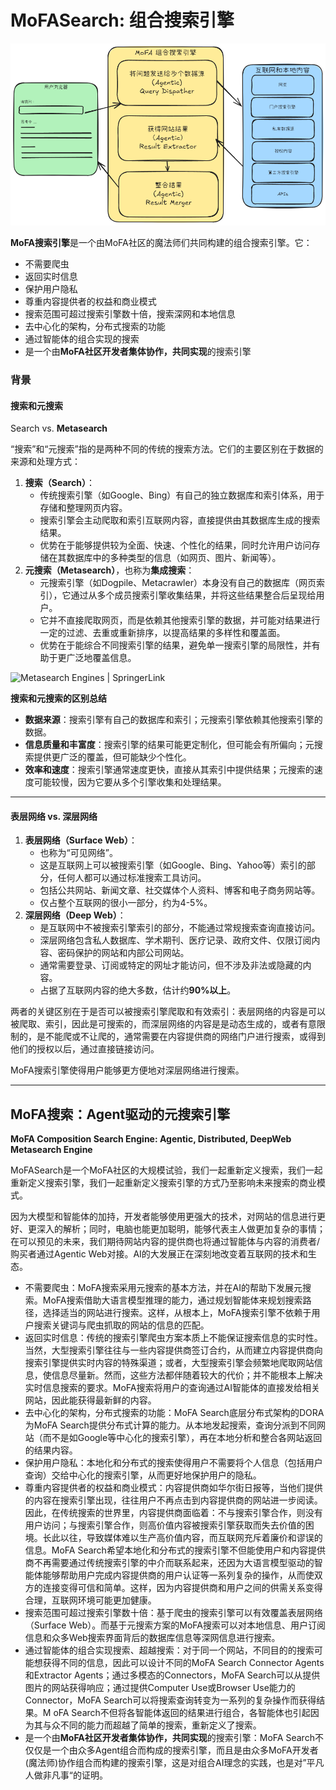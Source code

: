 # MoFASearch: 组合搜索引擎

![](images/flow.png)

**MoFA搜索引擎**是一个由MoFA社区的魔法师们共同构建的组合搜索引擎。它：

- 不需要爬虫
- 返回实时信息
- 保护用户隐私
- 尊重内容提供者的权益和商业模式
- 搜索范围可超过搜索引擎数十倍，搜索深网和本地信息
- 去中心化的架构，分布式搜索的功能
- 通过智能体的组合实现的搜索
- 是一个由**MoFA社区开发者集体协作，共同实现**的搜索引擎

### 背景

#### 搜索和**元搜索**

Search vs. **Metasearch**

“搜索”和“元搜索”指的是两种不同的传统的搜索方法。它们的主要区别在于数据的来源和处理方式：

1. **搜索（Search）**：
   - 传统搜索引擎（如Google、Bing）有自己的独立数据库和索引体系，用于存储和整理网页内容。
   - 搜索引擎会主动爬取和索引互联网内容，直接提供由其数据库生成的搜索结果。
   - 优势在于能够提供较为全面、快速、个性化的结果，同时允许用户访问存储在其数据库中的多种类型的信息（如网页、图片、新闻等）。
2. **元搜索（Metasearch）**，也称为**集成搜索**：
   - 元搜索引擎（如Dogpile、Metacrawler）本身没有自己的数据库（网页索引），它通过从多个成员搜索引擎收集结果，并将这些结果整合后呈现给用户。
   - 它并不直接爬取网页，而是依赖其他搜索引擎的数据，并可能对结果进行一定的过滤、去重或重新排序，以提高结果的多样性和覆盖面。
   - 优势在于能综合不同搜索引擎的结果，避免单一搜索引擎的局限性，并有助于更广泛地覆盖信息。

![Metasearch Engines | SpringerLink](https://media.springernature.com/lw685/springer-static/image/prt%3A978-0-387-39940-9%2F13/MediaObjects/978-0-387-39940-9_13_Part_Fig1-217_HTML.jpg)

**搜索和元搜索的区别总结**

- **数据来源**：搜索引擎有自己的数据库和索引；元搜索引擎依赖其他搜索引擎的数据。
- **信息质量和丰富度**：搜索引擎的结果可能更定制化，但可能会有所偏向；元搜索提供更广泛的覆盖，但可能缺少个性化。
- **效率和速度**：搜索引擎通常速度更快，直接从其索引中提供结果；元搜索的速度可能较慢，因为它要从多个引擎收集和处理结果。

---

#### 表层网络 vs. **深层网络**

1. **表层网络（Surface Web）**：
   - 也称为“可见网络”。
   - 这是互联网上可以被搜索引擎（如Google、Bing、Yahoo等）索引的部分，任何人都可以通过标准搜索工具访问。
   - 包括公共网站、新闻文章、社交媒体个人资料、博客和电子商务网站等。
   - 仅占整个互联网的很小一部分，约为4-5%。
2. **深层网络（Deep Web）**：
   - 是互联网中不被搜索引擎索引的部分，不能通过常规搜索查询直接访问。
   - 深层网络包含私人数据库、学术期刊、医疗记录、政府文件、仅限订阅内容、密码保护的网站和内部公司网站。
   - 通常需要登录、订阅或特定的网址才能访问，但不涉及非法或隐藏的内容。
   - 占据了互联网内容的绝大多数，估计约**90%以上**。

两者的关键区别在于是否可以被搜索引擎爬取和有效索引：表层网络的内容是可以被爬取、索引，因此是可搜索的，而深层网络的内容是是动态生成的，或者有意限制的，是不能爬或不让爬的，通常需要在内容提供商的网络门户进行搜索，或得到他们的授权以后，通过直接链接访问。

MoFA搜索引擎使得用户能够更方便地对深层网络进行搜索。

---
## MoFA搜索：Agent驱动的元搜索引擎

**MoFA Composition Search Engine: Agentic, Distributed, DeepWeb Metasearch Engine**

MoFASearch是一个MoFA社区的大规模试验，我们一起重新定义搜索，我们一起重新定义搜索引擎，我们一起重新定义搜索引擎的方式乃至影响未来搜索的商业模式。

因为大模型和智能体的加持，开发者能够使用更强大的技术，对网站的信息进行更好、更深入的解析；同时，电脑也能更加聪明，能够代表主人做更加复杂的事情； 在可以预见的未来，我们期待网站内容的提供商也将通过智能体与内容的消费者/购买者通过Agentic Web对接。AI的大发展正在深刻地改变着互联网的技术和生态。

- 不需要爬虫：MoFA搜索采用元搜索的基本方法，并在AI的帮助下发展元搜索。MoFA搜索借助大语言模型推理的能力，通过规划智能体来规划搜索路径，选择适当的网站进行搜索。这样，从根本上，MoFA搜索引擎不依赖于用户搜索关键词与爬虫抓取的网站的信息的匹配。 
- 返回实时信息：传统的搜索引擎爬虫方案本质上不能保证搜索信息的实时性。当然，大型搜索引擎往往与一些内容提供商签订合约，从而建立内容提供商向搜索引擎提供实时内容的特殊渠道；或者，大型搜索引擎会频繁地爬取网站信息，使信息尽量新。然而，这些方法都伴随着较大的代价；并不能根本上解决实时信息搜索的要求。MoFA搜索将用户的查询通过AI智能体的直接发给相关网站，因此能获得最新鲜的内容。
- 去中心化的架构，分布式搜索的功能：MoFA Search底层分布式架构的DORA为MoFA Search提供分布式计算的能力。从本地发起搜索，查询分派到不同网站（而不是如Google等中心化的搜索引擎），再在本地分析和整合各网站返回的结果内容。
- 保护用户隐私：本地化和分布式的搜索使得用户不需要将个人信息（包括用户查询）交给中心化的搜索引擎，从而更好地保护用户的隐私。
- 尊重内容提供者的权益和商业模式：内容提供商如华尔街日报等，当他们提供的内容在搜索引擎出现，往往用户不再点击到内容提供商的网站进一步阅读。因此，在传统搜索的世界里，内容提供商面临着：不与搜索引擎合作，则没有用户访问；与搜索引擎合作，则高价值内容被搜索引擎获取而失去价值的困境。长此以往，导致媒体难以生产高价值内容，而互联网充斥着廉价和谬误的信息。MoFA Search希望本地化和分布式的搜索引擎不但能使用户和内容提供商不再需要通过传统搜索引擎的中介而联系起来，还因为大语言模型驱动的智能体能够帮助用户完成内容提供商的用户认证等一系列复杂的操作，从而使双方的连接变得可信和简单。这样，因为内容提供商和用户之间的供需关系变得合理，互联网环境可能更加健康。
- 搜索范围可超过搜索引擎数十倍：基于爬虫的搜索引擎可以有效覆盖表层网络（Surface Web）。而基于元搜索方案的MoFA搜索可以对本地信息、用户订阅信息和众多Web搜索界面背后的数据库信息等深网信息进行搜索。
- 通过智能体的组合实现搜索、超越搜索：对于同一个网站，不同目的的搜索可能想获得不同的信息，因此可以设计不同的MoFA Search Connector Agents和Extractor Agents；通过多模态的Connectors，MoFA Search可以从提供图片的网站获得响应；通过提供Computer Use或Browser Use能力的Connector，MoFA Search可以将搜索查询转变为一系列的复杂操作而获得结果。M oFA Search不但将各智能体返回的结果进行组合，各智能体也引起因为其与众不同的能力而超越了简单的搜索，重新定义了搜索。
- 是一个由**MoFA社区开发者集体协作，共同实现**的搜索引擎：MoFA Search不仅仅是一个由众多Agent组合而构成的搜索引擎，而且是由众多MoFA开发者(魔法师)协作组合而构建的搜索引擎，这是对组合AI理念的实践，也是对”平凡人做非凡事“的证明。
